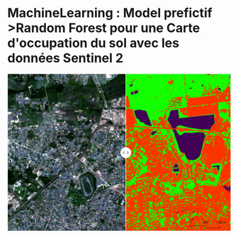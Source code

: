 # MachineLearning : Model prefictif >Random Forest pour une Carte d'occupation du sol avec les données Sentinel 2
<p align="center">
  <img width="800" src="OCS-SENTINEL/OCS.png">
</p>
